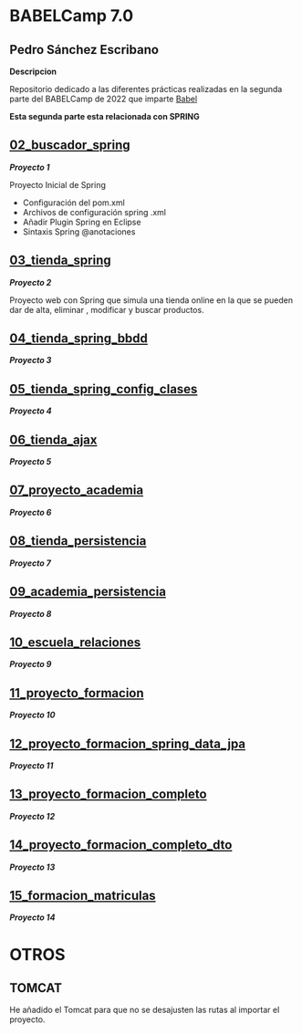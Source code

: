 # BABELCamp 7.0  

## Pedro Sánchez Escribano  

**Descripcion**  
 
Repositorio dedicado a las diferentes prácticas realizadas en la segunda parte del BABELCamp de 2022 que imparte [Babel](https://www.babelgroup.com/)

**Esta segunda parte esta relacionada con SPRING**


## [02_buscador_spring](https://github.com/psanchez1095/BABELCamp_Spring_PedroSanchezEscribano/tree/main/02_buscador_spring)  

***Proyecto 1***

Proyecto Inicial de Spring
* Configuración del pom.xml
* Archivos de configuración spring .xml
* Añadir Plugin Spring en Eclipse
* Sintaxis Spring @anotaciones 

## [03_tienda_spring](https://github.com/psanchez1095/BABELCamp_Spring_PedroSanchezEscribano/tree/main/03_tienda_spring)    

***Proyecto 2***

Proyecto web con Spring que simula una tienda online en la que se pueden dar de alta, eliminar , modificar y buscar productos.

## [04_tienda_spring_bbdd](https://github.com/psanchez1095/BABELCamp_Spring_PedroSanchezEscribano/tree/main/04_tienda_spring_bbdd)    

***Proyecto 3***

## [05_tienda_spring_config_clases](https://github.com/psanchez1095/BABELCamp_Spring_PedroSanchezEscribano/tree/main/05_tienda_spring_config_clases)    

***Proyecto 4***

## [06_tienda_ajax](https://github.com/psanchez1095/BABELCamp_Spring_PedroSanchezEscribano/tree/main/06_tienda_ajax)    

***Proyecto 5***

## [07_proyecto_academia](https://github.com/psanchez1095/BABELCamp_Spring_PedroSanchezEscribano/tree/main/07_proyecto_academia)    

***Proyecto 6***

## [08_tienda_persistencia](https://github.com/psanchez1095/BABELCamp_Spring_PedroSanchezEscribano/tree/main/08_tienda_persistencia)    

***Proyecto 7***

## [09_academia_persistencia](https://github.com/psanchez1095/BABELCamp_Spring_PedroSanchezEscribano/tree/main/09_academia_persistencia)    

***Proyecto 8***

## [10_escuela_relaciones](https://github.com/psanchez1095/BABELCamp_Spring_PedroSanchezEscribano/tree/main/10_escuela_relaciones)    

***Proyecto 9***

## [11_proyecto_formacion](https://github.com/psanchez1095/BABELCamp_Spring_PedroSanchezEscribano/tree/main/11_proyecto_formacion)    

***Proyecto 10***

## [12_proyecto_formacion_spring_data_jpa](https://github.com/psanchez1095/BABELCamp_Spring_PedroSanchezEscribano/tree/main/12_proyecto_formacion_spring_data_jpa)    

***Proyecto 11***

## [13_proyecto_formacion_completo](https://github.com/psanchez1095/BABELCamp_Spring_PedroSanchezEscribano/tree/main/13_proyecto_formacion_completo)    

***Proyecto 12***

## [14_proyecto_formacion_completo_dto](https://github.com/psanchez1095/BABELCamp_Spring_PedroSanchezEscribano/tree/main/14_proyecto_formacion_completo_dto)    

***Proyecto 13***

## [15_formacion_matriculas](https://github.com/psanchez1095/BABELCamp_Spring_PedroSanchezEscribano/tree/main/15_formacion_matriculas)    

***Proyecto 14***

# OTROS  

## TOMCAT  

He añadido el Tomcat para que no se desajusten las rutas al importar el proyecto.